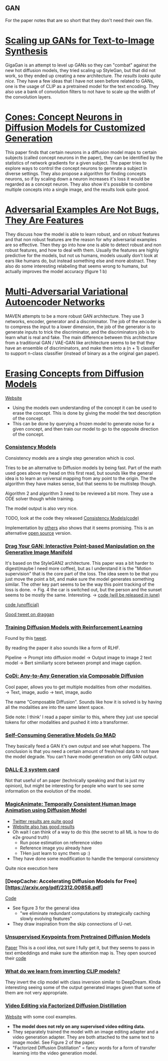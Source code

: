 ## GAN 
For the paper notes that are so short that they don't need their own file.

# [Scaling up GANs for Text-to-Image Synthesis](https://arxiv.org/pdf/2303.05511.pdf)
GigaGan is an attempt to level up GANs so they can "combat" against the new hot diffusion models, they tried scaling up StyleGan, but that did not work, so they ended up creating a new architecture. 
*The results looks quite nice.*
They have a few ideas that I have not seen before related to GANs, one is the usage of CLIP as a pretrained model for the text encoding. They also use a bank of convolution filters to not have to scale up the width of the convolution layers.

# [Cones: Concept Neurons in Diffusion Models for Customized Generation](https://arxiv.org/pdf/2303.05125.pdf)
This paper finds that certain neurons in a diffusion model maps to certain subjects (called concept neurons in the paper), they can be identified by the statistics of network gradients for a given subject.
The paper tries to explore ways to control the concept neurons to generate a subject in diverse settings.
They also propose a algorithm for finding concepts neurons, so if by scaling down a neuron increases it's loss it would be regarded as a concept neuron.
They also show it's possible to combine multiple concepts into a single image, and the results look quite good.
 
# [Adversarial Examples Are Not Bugs, They Are Features](https://arxiv.org/pdf/1905.02175.pdf)
They discuss how the model is able to learn robust, and on robust features and that non robust features are the reason for why adversarial examples are so effective. Then they go into how one is able to detect robust and non robust features, and how to deal with them.
Usually the features are highly predictive for the models, but not us humans, models usually don't look at ears like humans do, but instead something else and more abstract.
They also do some interesting relabeling that seems wrong to humans, but actually improves the model accuracy (figure 1 b)


# [Multi-Adversarial Variational Autoencoder Networks](https://arxiv.org/pdf/1906.06430.pdf)
MAVEN attempts to be a more robust GAN architecture. They use 3 networks, encoder, generator and a discriminator.
The job of the encoder is to compress the input to a lower dimension, the job of the generator is to generate inputs to trick the discriminator, and the discriminators job is to learn what is real and fake.
The main difference between this architecture from a traditional GAN / VAE-GAN like architecture seems to be that they have an ensemble of discriminators, and make them into a (n + 1) classifier to support n-class classifier (instead of binary as a the original gan paper).

# [ Erasing Concepts from Diffusion Models ](https://arxiv.org/pdf/2303.07345.pdf)
[Website](https://erasing.baulab.info/)

- Using the models own understanding of the concept it can be used to erase the concept. This is done by giving the model the text description of the concept.
- This can be done by querying a frozen model to generate noise for a given concept, and then train our model to go to the opposite direction of the concept.

### [Consistency Models](https://arxiv.org/pdf/2303.01469.pdf)

Consistency models are a single step generation which is cool.

Tries to be an alternative to Diffusion models by being fast. Part of the math used goes above my head on this first read, but sounds like the general idea is to learn an universal mapping from any point to the origin. The the algorithm they have makes sense, but that seems to be multistep though.

Algorithm 2 and algorithm 3 need to be reviewed a bit more. They use a ODE solver though while training.

The model output is also very nice.

TODO, look at the code they released [Consistency Models(code)](https://github.com/openai/consistency_models)

Implementation by [others](https://twitter.com/RiversHaveWings/status/1634038603247661062) also shows that it seems promising. 
This is an alternative [open source](https://github.com/cloneofsimo/consistency_models) version.


### [Drag Your GAN: Interactive Point-based Manipulation on the Generative Image Manifold](https://vcai.mpi-inf.mpg.de/projects/DragGAN/data/paper.pdf)
It's based on the StyleGAN2 architecture. This paper was a bit harder to digest(maybe I need more coffee), but as I understand it is the "Motion supervision" that is the core part of the loss. The idea seem to be that you just move the point a bit, and make sure the model generates something similar. The other key part seems to be the way this point tracking of the loss is done.
-> Fig. 4 the car is switched out, but the person and the sunset seems to be mostly the same. Interesting.
-> 
[code (will be released in june)](https://github.com/XingangPan/DragGAN)

[code (unofficial)](https://github.com/JiauZhang/DragGAN)

[Good tweet on draggan](https://twitter.com/mayfer/status/1659940842965200901?s=12)

### [Training Diffusion Models with Reinforcement Learning](https://arxiv.org/abs/2305.13301)
Found by this [tweet](https://twitter.com/iscienceluvr/status/1661565298066198536?s=12).  

By reading the paper it also sounds like a form of RLHF.

Pipeline
-> Prompt into diffusion model
-> Output image to image 2 text model
-> Bert similiarty score between prompt and image caption.

### [CoDi: Any-to-Any Generation via Composable Diffusion](https://arxiv.org/pdf/2305.11846.pdf)
Cool paper, allows you to get multiple modalities from other modalities.  
-> Text, image, audio -> text, image, audio

The name "Composable Diffusion". Sounds like how it is solved is by having all the modalities are into the same latent space. 


Side note: I think' I read a paper similar to this, where they just use special tokens for other modalities and pushed it into a transformer.

### [Self-Consuming Generative Models Go MAD](https://arxiv.org/pdf/2307.01850.pdf)

They basically feed a GAN it's own output and see what happens. 
The conclusion is that you need a certain amount of fresh/real data to not have the model degrade. You can't have model generation on only GAN output.

### [DALL·E 3 system card](https://cdn.openai.com/papers/DALL_E_3_System_Card.pdf)
Not that useful of an paper (technically speaking and that is just my opinion), but might be interesting for people who want to see some information on the evolution of the model.

### [MagicAnimate: Temporally Consistent Human Image Animation using Diffusion Model](https://arxiv.org/pdf/2311.16498.pdf)
- [Twitter results are quite good](https://twitter.com/julien_c/status/1731991225559920688)
- [Website also has good results](https://showlab.github.io/magicanimate/)
- Oh wait I can think of a way to do this (the secret to all ML is how to do e2e ground truth)
  - Run pose estimation on reference video
  - Reference image you already have
  - THen just learn to sync them up :) 
- They have done some modification to handle the temporal consistency

Quite nice execution here

### [DeepCache: Accelerating Diffusion Models for Free][https://arxiv.org/pdf/2312.00858.pdf]
[Code](https://github.com/horseee/DeepCache)
- See figure 3 for the general idea
  - "we eliminate redundant computations by strategically caching slowly evolving features"
- They draw inspiration from the skip connections of U-net.


### [Unsupervised Keypoints from Pretrained Diffusion Models](https://ubc-vision.github.io/StableKeypoints/)
[Paper](https://arxiv.org/pdf/2312.00065.pdf)
This is a cool idea, not sure I fully get it, but they seems to pass in text embeddings and make sure the attention map is. They open sourced their [code](https://github.com/ubc-vision/StableKeypoints?tab=readme-ov-file) 

### [What do we learn from inverting CLIP models?](https://arxiv.org/pdf/2403.02580.pdf)
They invert the clip model with class inversion similar to DeepDream. KInda interesting seeing some of the output generated images given that some of them are not very appropriate.


### [Video Editing via Factorized Diffusion Distillation](https://arxiv.org/pdf/2403.09334.pdf)
[Website](https://fdd-video-edit.github.io/) with some cool examples.

- **The model does not rely on any supervised video editing data.**
- They separately trained the model with an image editing adapter and a video generation adapter. They are both attached to the same text to image model. See Figure 2 of the paper.
- "Factorized Diffusion Distillation" = fancy words for a form of transfer learning into the video generation model. 

